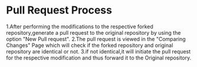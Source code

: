 Pull Request Process
===============================

1.After performing the modifications to the respective forked repository,generate a pull request to the original repository by using the 
  option "New Pull request".
2.The pull request is viewed in the "Comparing Changes" Page which will check if the forked repository and original repository are identical
  or not.
3.if not identical,it will initiate the pull request for the respective modification and thus forward it to the Original repository.
